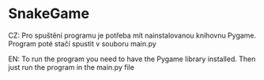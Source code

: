 # SnakeGame

CZ:
Pro spuštění programu je potřeba mít nainstalovanou knihovnu Pygame.
Program poté stačí spustit v souboru main.py

EN:
To run the program you need to have the Pygame library installed.
Then just run the program in the main.py file
